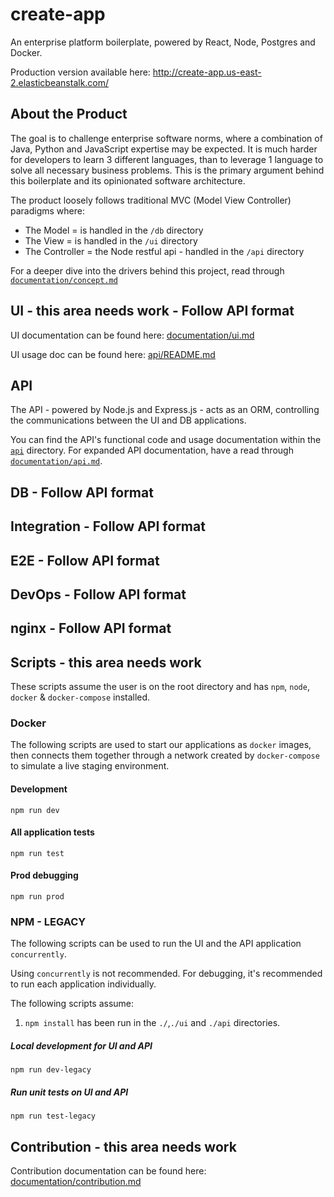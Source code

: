 # create-app 
An enterprise platform boilerplate, powered by React, Node, Postgres and Docker.     
      
Production version available here: http://create-app.us-east-2.elasticbeanstalk.com/      
      
## About the Product 
The goal is to challenge enterprise software norms, where a combination of Java, Python and JavaScript expertise may be
 expected. It is much harder for developers to learn 3 different languages, than to leverage 1 language to solve all
  necessary business problems. This is the primary argument behind this boilerplate and its opinionated software architecture.    
     
The product loosely follows traditional MVC (Model View Controller) paradigms where:      
 - The Model = is handled in the `/db` directory      
 - The View = is handled in the `/ui` directory      
 - The Controller = the Node restful api  - handled in the `/api` directory      
         
For a deeper dive into the drivers behind this project, read through [`documentation/concept.md`](https://github.com/escobard/create-app/blob/master/documentation/concept.md)      
      
## UI - this area needs work - Follow API format
 UI documentation can be found here: [documentation/ui.md](https://github.com/escobard/create-app/blob/master/documentation/ui.md)      
      
UI usage doc can be found here: [api/README.md](https://github.com/escobard/create-app/blob/master/ui/README.md)      
      
## API   

The API - powered by Node.js and Express.js - acts as an ORM, controlling the communications between the UI and DB applications.  

You can find the API's functional code and usage documentation within the [`api`](https://github.com/escobard/create-app/tree/master/api) directory. For expanded API documentation, have a read through [`documentation/api.md`](https://github.com/escobard/create-app/blob/master/documentation/api.md).

## DB - Follow API format

## Integration - Follow API format

## E2E - Follow API format

## DevOps - Follow API format

## nginx - Follow API format
  
## Scripts - this area needs work      
 These scripts assume the user is on the root directory and has `npm`, `node`, `docker` & `docker-compose` installed.      
      
### Docker      
 The following scripts are used to start our applications as `docker` images, then connects them together through a network created by `docker-compose` to simulate a live staging environment.  
      
#### Development      
 `npm run dev`          
 #### All application tests
 `npm run test`
 #### Prod debugging      
 `npm run prod`      

 ### NPM - LEGACY      
 The following scripts can be used to run the UI and the API application `concurrently`.       
      
Using `concurrently` is not recommended. For debugging, it's recommended to run each application individually.
      
The following scripts assume:      
      
1. `npm install` has been run in the `./`,`./ui` and `./api` directories.      
      
##### Local development for UI and API      
 `npm run dev-legacy`      
 ##### Run unit tests on UI and API      
 `npm run test-legacy`      
 
## Contribution - this area needs work
 Contribution documentation can be found here: [documentation/contribution.md](https://github.com/escobard/create-app/blob/master/documentation/contribution.md)      